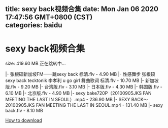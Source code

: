 
title: sexy back视频合集
date: Mon Jan 06 2020 17:47:56 GMT+0800 (CST)    
categories: baidu
---

# sexy back视频合集
size: 419.60 MB
 正在跳转中...
 
|- 张根硕新加坡FM——跳sexy back 标清.flv - 4.90 MB
|- 性感舞步 张根硕 sexy back tecktonik  李孝利 u go girl 舞曲歌词 标清.flv - 10.70 MB
|- 新加坡版.flv - 9.20 MB
|- 台湾版.flv - 3.10 MB
|- 日本版.flv - 4.30 MB
|- 韩国版.flv - 6.10 MB
|- 北京版.flv - 4.90 MB
|- sexy bake720P（20100905JKS FAN MEETING THE LAST IN SEOUL）.mp4 - 236.90 MB
|- SEXY BACK～20100905JKS FAN MEETING THE LAST IN SEOUL.mp4 - 131.40 MB
|- sexy back.flv - 8.10 MB

[How to download](https://bpcam.bemobtrk.com/go/2ceec3aa-1ca2-46d6-b9ff-aaa5c184517c?jno=88)